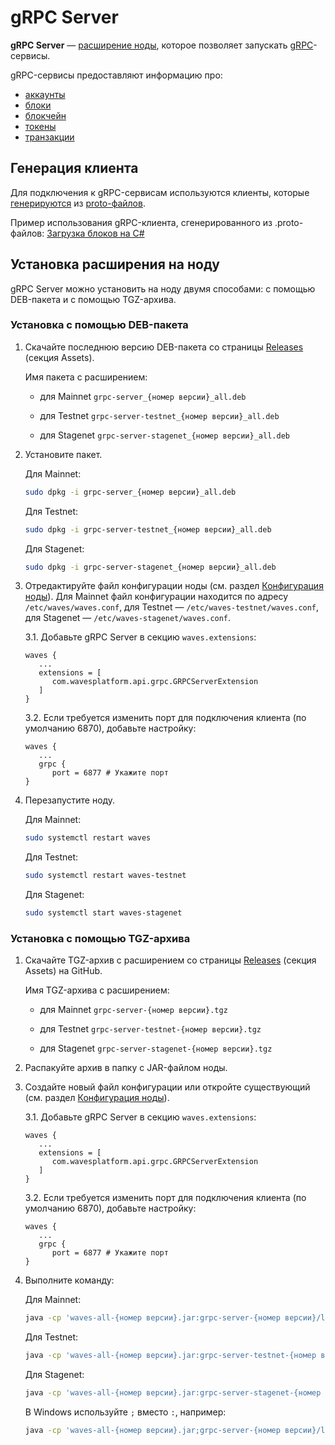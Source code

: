 # gRPC Server

**gRPC Server** — [расширение ноды](/ru/waves-node/extensions/), которое позволяет запускать [gRPC](https://en.wikipedia.org/wiki/GRPC)-сервисы.

gRPC-сервисы предоставляют информацию про:

* [аккаунты](/ru/blockchain/account/)
* [блоки](/ru/blockchain/block/)
* [блокчейн](/ru/blockchain/blockchain/)
* [токены](/ru/blockchain/token/)
* [транзакции](/ru/blockchain/transaction/)

## Генерация клиента

Для подключения к gRPC-сервисам используются клиенты, которые [генерируются](https://grpc.io/docs/tutorials/) из [proto-файлов](https://github.com/wavesplatform/protobuf-schemas).

Пример использования gRPC-клиента, сгенерированного из .proto-файлов: [Загрузка блоков на C#](https://github.com/wavesplatform/WavesCS/blob/master/WavesCSTests/ProtobufTest.cs)

## Установка расширения на ноду

gRPC Server можно установить на ноду двумя способами: с помощью DEB-пакета и с помощью TGZ-архива.

### Установка с помощью DEB-пакета

1. Скачайте последнюю версию DEB-пакета со страницы [Releases](https://github.com/wavesplatform/Waves/releases) (секция Assets).

   Имя пакета с расширением:

   - для Mainnet `grpc-server_{номер версии}_all.deb`

   - для Testnet `grpc-server-testnet_{номер версии}_all.deb`

   - для Stagenet `grpc-server-stagenet_{номер версии}_all.deb`

2. Установите пакет.

   Для Mainnet:

   ```bash
   sudo dpkg -i grpc-server_{номер версии}_all.deb
   ```

   Для Testnet:

   ```bash
   sudo dpkg -i grpc-server-testnet_{номер версии}_all.deb
   ```

   Для Stagenet:

   ```bash
   sudo dpkg -i grpc-server-stagenet_{номер версии}_all.deb
   ```

3. Отредактируйте файл конфигурации ноды (см. раздел [Конфигурация ноды](/ru/waves-node/node-configuration)). Для Mainnet файл конфигурации находится по адресу `/etc/waves/waves.conf`, для Testnet — `/etc/waves-testnet/waves.conf`, для Stagenet — `/etc/waves-stagenet/waves.conf`.

   3.1. Добавьте gRPC Server в секцию `waves.extensions`:

   
   ```
   waves {
      ...
      extensions = [
         com.wavesplatform.api.grpc.GRPCServerExtension
      ]
   }
   ```

   3.2. Если требуется изменить порт для подключения клиента (по умолчанию 6870), добавьте настройку:

   ```
   waves {
      ...
      grpc {
         port = 6877 # Укажите порт
   }
   ```

4. Перезапустите ноду.

   Для Mainnet:

   ```bash
   sudo systemctl restart waves
   ```

   Для Testnet:

   ```bash
   sudo systemctl restart waves-testnet
   ```

   Для Stagenet:

   ```bash
   sudo systemctl start waves-stagenet
   ```

### Установка с помощью TGZ-архива

1. Скачайте TGZ-архив с расширением со страницы [Releases](https://github.com/wavesplatform/Waves/releases) (секция Assets) на GitHub.

   Имя TGZ-архива с расширением:

   - для Mainnet `grpc-server-{номер версии}.tgz`

   - для Testnet `grpc-server-testnet-{номер версии}.tgz`

   - для Stagenet `grpc-server-stagenet-{номер версии}.tgz`

2. Распакуйте архив в папку с JAR-файлом ноды.

3. Создайте новый файл конфигурации или откройте существующий  (см. раздел [Конфигурация ноды](/ru/waves-node/node-configuration)).

   3.1. Добавьте gRPC Server в секцию `waves.extensions`:

   
   ```
   waves {
      ...
      extensions = [
         com.wavesplatform.api.grpc.GRPCServerExtension
      ]
   }
   ```

   3.2. Если требуется изменить порт для подключения клиента (по умолчанию 6870), добавьте настройку:

   ```
   waves {
      ...
      grpc {
         port = 6877 # Укажите порт
   }
   ```

4. Выполните команду:

   Для Mainnet:

   ```bash
   java -cp 'waves-all-{номер версии}.jar:grpc-server-{номер версии}/lib/*' com.wavesplatform.Application {имя файла конфигурации}.conf
   ```

   Для Testnet:

   ```bash
   java -cp 'waves-all-{номер версии}.jar:grpc-server-testnet-{номер версии}/lib/*' com.wavesplatform.Application {имя файла конфигурации}.conf
   ```

   Для Stagenet:

   ```bash
   java -cp 'waves-all-{номер версии}.jar:grpc-server-stagenet-{номер версии}/lib/*' com.wavesplatform.Application {имя файла конфигурации}.conf
   ```

   В Windows используйте `;` вместо `:`, например:

   ```bash
   java -cp 'waves-all-{номер версии}.jar;grpc-server-{номер версии}/lib/*' com.wavesplatform.Application {имя файла конфигурации}.conf
   ```
